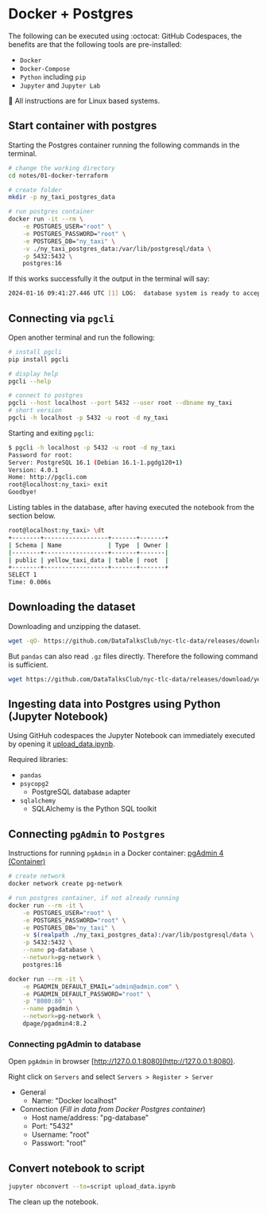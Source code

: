 # Docker + Postgres
The following can be executed using :octocat: GitHub Codespaces, the benefits are that the following tools are pre-installed:

- `Docker`
- `Docker-Compose`
- `Python` including `pip`
- `Jupyter` and `Jupyter Lab`

🐧 All instructions are for Linux based systems.

## Start container with postgres

Starting the Postgres container running the following commands in the terminal.

```bash
# change the working directory
cd notes/01-docker-terraform

# create folder 
mkdir -p ny_taxi_postgres_data

# run postgres container
docker run -it --rm \
    -e POSTGRES_USER="root" \
    -e POSTGRES_PASSWORD="root" \
    -e POSTGRES_DB="ny_taxi" \
    -v ./ny_taxi_postgres_data:/var/lib/postgresql/data \
    -p 5432:5432 \
    postgres:16
```

If this works successfully it the output in the terminal will say:

```bash
2024-01-16 09:41:27.446 UTC [1] LOG:  database system is ready to accept connections
```

## Connecting via `pgcli`

Open another terminal and run the following:

```bash
# install pgcli
pip install pgcli

# display help
pgcli --help

# connect to postgres
pgcli --host localhost --port 5432 --user root --dbname ny_taxi
# short version
pgcli -h localhost -p 5432 -u root -d ny_taxi
```

Starting and exiting `pgcli`:

```bash
$ pgcli -h localhost -p 5432 -u root -d ny_taxi
Password for root: 
Server: PostgreSQL 16.1 (Debian 16.1-1.pgdg120+1)
Version: 4.0.1
Home: http://pgcli.com
root@localhost:ny_taxi> exit
Goodbye!
```

Listing tables in the database, after having executed the notebook from the section below.

```bash
root@localhost:ny_taxi> \dt
+--------+------------------+-------+-------+
| Schema | Name             | Type  | Owner |
|--------+------------------+-------+-------|
| public | yellow_taxi_data | table | root  |
+--------+------------------+-------+-------+
SELECT 1
Time: 0.006s
```

## Downloading the dataset

Downloading and unzipping the dataset.

```bash
wget -qO- https://github.com/DataTalksClub/nyc-tlc-data/releases/download/yellow/yellow_tripdata_2021-01.csv.gz | gunzip > yellow_tripdata_2021-01.csv
```

But `pandas` can also read `.gz` files directly. Therefore the following command is sufficient.

```bash
wget https://github.com/DataTalksClub/nyc-tlc-data/releases/download/yellow/yellow_tripdata_2021-01.csv.gz
```

## Ingesting data into Postgres  using Python (Jupyter Notebook)

Using GitHuh codespaces the Jupyter Notebook can immediately executed by opening it [upload_data.ipynb](upload_data.ipynb).

Required libraries:

- `pandas`
- `psycopg2` 
    - PostgreSQL database adapter
- `sqlalchemy`
    - SQLAlchemy is the Python SQL toolkit


## Connecting `pgAdmin` to `Postgres`

Instructions for running `pgAdmin` in a Docker container: 
[pgAdmin 4 (Container)](https://www.pgadmin.org/download/pgadmin-4-container/)

```bash
# create network
docker network create pg-network

# run postgres container, if not already running
docker run --rm -it \
    -e POSTGRES_USER="root" \
    -e POSTGRES_PASSWORD="root" \
    -e POSTGRES_DB="ny_taxi" \
    -v $(realpath ./ny_taxi_postgres_data):/var/lib/postgresql/data \
    -p 5432:5432 \
    --name pg-database \
    --network=pg-network \
    postgres:16

docker run --rm -it \
    -e PGADMIN_DEFAULT_EMAIL="admin@admin.com" \
    -e PGADMIN_DEFAULT_PASSWORD="root" \
    -p "8080:80" \
    --name pgadmin \
    --network=pg-network \
    dpage/pgadmin4:8.2

```

<!-- In GitHub Codespaces the port `8080` has to get added manually `PORTS` tab to the forwarded Ports.  After that I was able to click on the link in the field `Forwarded Address` of the `PORTS` tab.

Getting error when logging in to `pgAdmin`:
```bash
CSRFError: 400 Bad Request: The referrer does not match the host.
```

https://github.com/pgadmin-org/pgadmin4/issues/5432


- setting `PGADMIN_CONFIG_ENHANCED_COOKIE_PROTECTION="False"` did not help
- setting `PGADMIN_CONFIG_WTF_CSRF_ENABLED="False"` did help, but it not recommended

```bash
docker run --rm -it \
    -e PGADMIN_DEFAULT_EMAIL="admin@admin.com" \
    -e PGADMIN_DEFAULT_PASSWORD="root" \
    -e PGADMIN_CONFIG_WTF_CSRF_ENABLED="False" \
    -p "8080:80" \
    --name pgadmin \
    --network=pg-network \
    dpage/pgadmin4:8.2 
``` -->

### Connecting pgAdmin to database

Open `pgAdmin` in browser [http://127.0.0.1:8080](http://127.0.0.1:8080).

Right click on `Servers` and select `Servers > Register > Server`
- General
    - Name: "Docker localhost"
- Connection (*Fill in data from Docker Postgres container*)
    - Host name/address: "pg-database"
    - Port: "5432"
    - Username: "root"
    - Passwort: "root"

## Convert notebook to script

```bash
jupyter nbconvert --to=script upload_data.ipynb 
```

The clean up the notebook.






